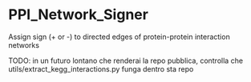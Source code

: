 # PPI_Network_Signer
Assign sign (+ or -) to directed edges of protein-protein interaction networks

TODO: in un futuro lontano che renderai la repo pubblica, controlla che utils/extract_kegg_interactions.py funga dentro sta repo
